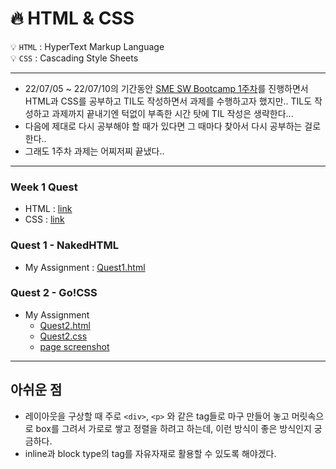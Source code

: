 # :fire: HTML & CSS

:bulb: `HTML` : HyperText Markup Language <br>
:bulb: `CSS` : Cascading Style Sheets

---

- 22/07/05 ~ 22/07/10의 기간동안 [SME SW Bootcamp 1주차](https://github.com/yongchoooon/sme-swbootcamp-hw-repository/tree/main/week-1-quest/yongchoooon)를 진행하면서 HTML과 CSS를 공부하고 TIL도 작성하면서 과제를 수행하고자 했지만.. TIL도 작성하고 과제까지 끝내기엔 턱없이 부족한 시간 탓에 TIL 작성은 생략한다... 
- 다음에 제대로 다시 공부해야 할 때가 있다면 그 때마다 찾아서 다시 공부하는 걸로 한다..
- 그래도 1주차 과제는 어찌저찌 끝냈다..
---
### Week 1 Quest
- HTML : [link](https://github.com/TEAMLAB-Lecture/web-development-curriculum/tree/main/Quest01)
- CSS : [link](https://github.com/TEAMLAB-Lecture/web-development-curriculum/tree/main/Quest02)

### Quest 1 - NakedHTML
- My Assignment : [Quest1.html](./yongchoooon/Quest1.html)
### Quest 2 - Go!CSS
- My Assignment
  - [Quest2.html](./yongchoooon/Quest2.html)
  - [Quest2.css](./yongchoooon/Quest2.css)
  - [page screenshot](./yongchoooon/yongchoooon_Quest2_screen.png)

---
## 아쉬운 점
- 레이아웃을 구상할 때 주로 `<div>`, `<p>` 와 같은 tag들로 마구 만들어 놓고 머릿속으로 box를 그려서 가로로 쌓고 정렬을 하려고 하는데, 이런 방식이 좋은 방식인지 궁금하다.
- inline과 block type의 tag를 자유자재로 활용할 수 있도록 해야겠다. 